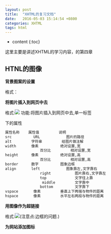 ```yaml
---
layout: post
title:  "XHTML的复习文档"
date:   2016-05-03 15:14:54 +0800
categories: XHTML
tags: html
---
```


* content
{:toc}

这里主要是讲述XHTML的学习内容，的第四章





## HTNL的图像

**背景图案的设置**

格式：<body background=”URL”>

**将图片插入到网页中去**

格式:<img src="URL">
			功能:将图片插入到网页中去,单一标签
			
<img>下的属性	

```html
属性名称	属性值			说明
src 		 URL			图片的路径
alt 		字符串		    给图片做注解
width		像素			绝对设置,宽
				百分比			相对设置,宽
height		像素			绝对设置,高
				百分比			相对设置,高
border		数字			图象边框
align		left			图象靠左,文字靠右
				right		    图片靠右,文字靠左
				top			    文字往上靠
				 middle		    文字靠中
				bottom		    文字靠下
vspace       像素			垂直上下两端与物件的距离
hspace       像素			水平左右两段与物件的距离				
```	

**用图像作为超链接**

格式:<a href="URL"><img src="URL"></a>(注意点:边框的问题.)

**为网站添加图标**

<link rel="shortcut icon" href="favicon.ico" type="image/x-icon">
